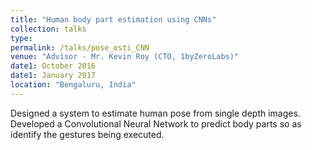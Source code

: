 ```yaml
---
title: "Human body part estimation using CNNs"
collection: talks
type: 
permalink: /talks/pose_esti_CNN
venue: "Advisor - Mr. Kevin Roy (CTO, 1byZeroLabs)"
date1: October 2016 
date1: January 2017
location: "Bengaluru, India"
---
```


Designed a system to estimate human pose from single depth images. Developed a Convolutional Neural Network to predict body parts so as identify the gestures being executed.